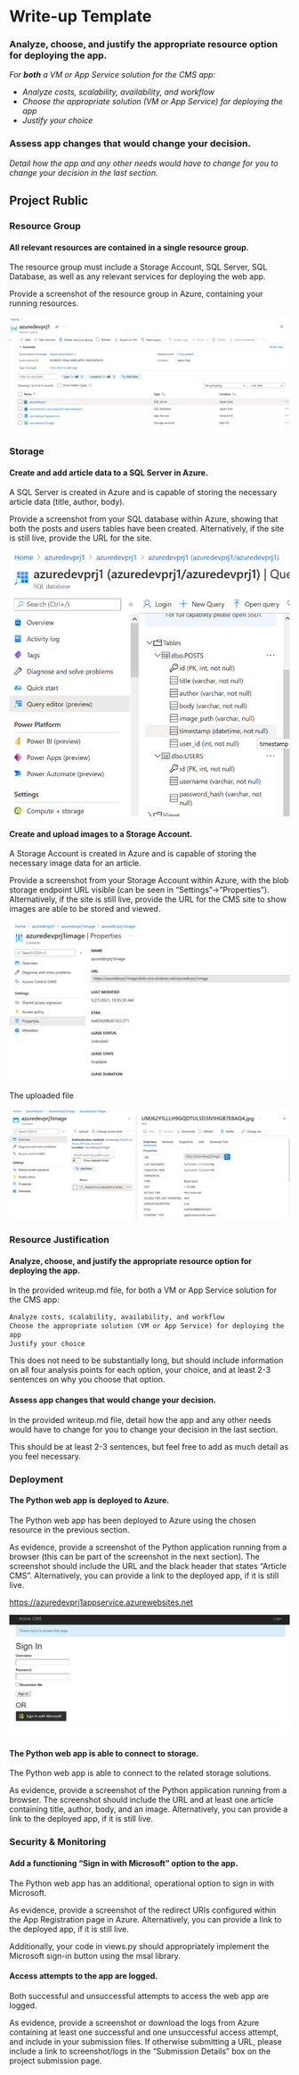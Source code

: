 # Write-up Template

### Analyze, choose, and justify the appropriate resource option for deploying the app.

*For **both** a VM or App Service solution for the CMS app:*
- *Analyze costs, scalability, availability, and workflow*
- *Choose the appropriate solution (VM or App Service) for deploying the app*
- *Justify your choice*

### Assess app changes that would change your decision.

*Detail how the app and any other needs would have to change for you to change your decision in the last section.* 

## Project Rublic

### Resource Group
#### All relevant resources are contained in a single resource group.

The resource group must include a Storage Account, SQL Server, SQL Database, as well as any relevant services for deploying the web app.

Provide a screenshot of the resource group in Azure, containing your running resources.

![](myfolder/2021-05-27-17-26-24.png)


### Storage

#### Create and add article data to a SQL Server in Azure.
	

A SQL Server is created in Azure and is capable of storing the necessary article data (title, author, body).

Provide a screenshot from your SQL database within Azure, showing that both the posts and users tables have been created. Alternatively, if the site is still live, provide the URL for the site.

![](myfolder/2021-05-27-18-21-21.png)

#### Create and upload images to a Storage Account.
	

A Storage Account is created in Azure and is capable of storing the necessary image data for an article.

Provide a screenshot from your Storage Account within Azure, with the blob storage endpoint URL visible (can be seen in “Settings”->”Properties”). Alternatively, if the site is still live, provide the URL for the CMS site to show images are able to be stored and viewed.

![](myfolder/2021-05-27-18-24-08.png)

The uploaded file

![](myfolder/2021-05-27-18-28-04.png)

### Resource Justification

#### Analyze, choose, and justify the appropriate resource option for deploying the app.
	

In the provided writeup.md file, for both a VM or App Service solution for the CMS app:

    Analyze costs, scalability, availability, and workflow
    Choose the appropriate solution (VM or App Service) for deploying the app
    Justify your choice

This does not need to be substantially long, but should include information on all four analysis points for each option, your choice, and at least 2-3 sentences on why you choose that option.

#### Assess app changes that would change your decision.


In the provided writeup.md file, detail how the app and any other needs would have to change for you to change your decision in the last section.

This should be at least 2-3 sentences, but feel free to add as much detail as you feel necessary.

### Deployment

#### The Python web app is deployed to Azure.

The Python web app has been deployed to Azure using the chosen resource in the previous section.

As evidence, provide a screenshot of the Python application running from a browser (this can be part of the screenshot in the next section). The screenshot should include the URL and the black header that states “Article CMS”. Alternatively, you can provide a link to the deployed app, if it is still live.


https://azuredevprj1appservice.azurewebsites.net

![](myfolder/2021-05-27-18-31-18.png)

#### The Python web app is able to connect to storage.

The Python web app is able to connect to the related storage solutions.

As evidence, provide a screenshot of the Python application running from a browser. The screenshot should include the URL and at least one article containing title, author, body, and an image. Alternatively, you can provide a link to the deployed app, if it is still live.

### Security & Monitoring

#### Add a functioning “Sign in with Microsoft” option to the app.

The Python web app has an additional, operational option to sign in with Microsoft.

As evidence, provide a screenshot of the redirect URIs configured within the App Registration page in Azure. Alternatively, you can provide a link to the deployed app, if it is still live.

Additionally, your code in views.py should appropriately implement the Microsoft sign-in button using the msal library.

#### Access attempts to the app are logged.

Both successful and unsuccessful attempts to access the web app are logged.

As evidence, provide a screenshot or download the logs from Azure containing at least one successful and one unsuccessful access attempt, and include in your submission files. If otherwise submitting a URL, please include a link to screenshot/logs in the “Submission Details” box on the project submission page.
